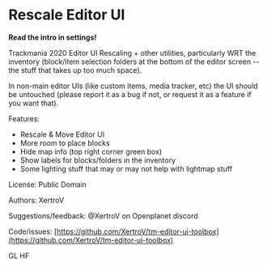 # Rescale Editor UI

**Read the intro in settings!**

Trackmania 2020 Editor UI Rescaling + other utilities, particularly WRT the inventory (block/item selection folders at the bottom of the editor screen -- the stuff that takes up too much space).

In non-main editor UIs (like custom items, media tracker, etc) the UI should be untouched (please report it as a bug if not, or request it as a feature if you want that).

Features:
- Rescale & Move Editor UI
- More room to place blocks
- Hide map info (top right corner green box)
- Show labels for blocks/folders in the inventory
- Some lighting stuff that may or may not help with lightmap stuff

License: Public Domain

Authors: XertroV

Suggestions/feedback: @XertroV on Openplanet discord

Code/issues: [https://github.com/XertroV/tm-editor-ui-toolbox](https://github.com/XertroV/tm-editor-ui-toolbox)

GL HF
